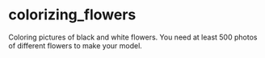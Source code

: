 # colorizing_flowers
Coloring pictures of black and white flowers.
You need at least 500 photos of different flowers to make your model.
